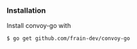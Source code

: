 ### Installation

Install convoy-go with

```bash[terminal]
$ go get github.com/frain-dev/convoy-go
```
